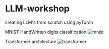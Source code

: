 # LLM-workshop
creating LLM's from scratch using pyTorch

MNIST HandWritten digits classification
![mnist](https://github.com/naidu199/LLM-workshop/assets/141550407/01e45b23-e232-4259-bf26-11c0bdd9159c)

Transformer architecture
![transformer](https://github.com/naidu199/LLM-workshop/assets/141550407/88e94af2-fd4c-4db6-90f5-1e2a7e2c37e4)
